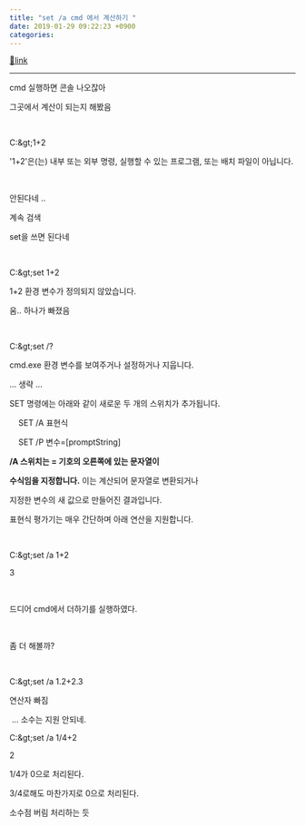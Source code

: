 ```yaml
---
title: "set /a cmd 에서 계산하기 "
date: 2019-01-29 09:22:23 +0900
categories: 
---
```

[🔗link](http://www.mins01.com/mh/tech/read/1252)
***


cmd 실행하면 콘솔 나오잖아




그곳에서 계산이 되는지 해봤음




 




C:\&gt;1+2




'1+2'은(는) 내부 또는 외부 명령, 실행할 수 있는 프로그램, 또는 배치 파일이 아닙니다.




 




안된다네 .. 




계속 검색




set을 쓰면 된다네




 




C:\&gt;set 1+2




1+2 환경 변수가 정의되지 않았습니다.




움.. 하나가 빠졌음




 




C:\&gt;set /?




cmd.exe 환경 변수를 보여주거나 설정하거나 지웁니다.




... 생략 ...




SET 명령에는 아래와 같이 새로운 두 개의 스위치가 추가됩니다.




  


    SET /A 표현식




    SET /P 변수=[promptString]




  


**/A 스위치는 = 기호의 오른쪽에 있는 문자열이**

**수식임을 지정합니다.** 이는 계산되어 문자열로 변환되거나





지정한 변수의 새 값으로 만들어진 결과입니다.




표현식 평가기는 매우 간단하며 아래 연산을 지원합니다.




 




C:\&gt;set /a 1+2




3




 




드디어 cmd에서 더하기를 실행하였다.




 




좀 더 해볼까?




 




C:\&gt;set /a 1.2+2.3




연산자 빠짐




 ... 소수는 지원 안되네.



  


C:\&gt;set /a 1/4+2



2



1/4가 0으로 처리된다.



3/4로해도 마찬가지로 0으로 처리된다. 



소수점 버림 처리하는 듯





